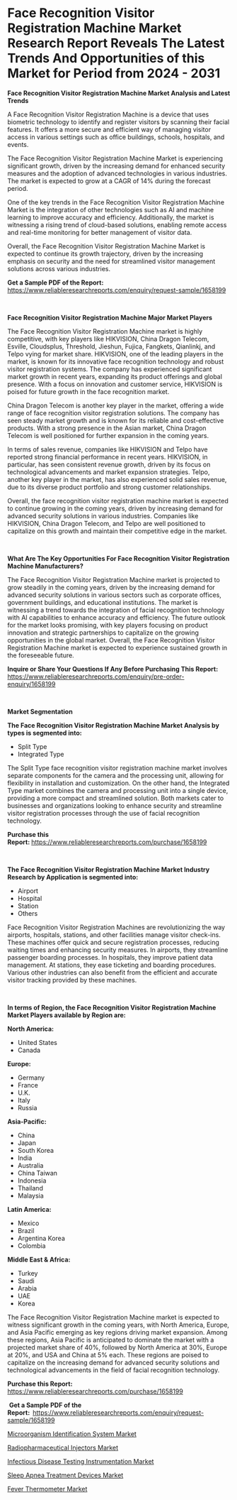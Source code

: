 <p><h1>Face Recognition Visitor Registration Machine Market Research Report Reveals The Latest Trends And Opportunities of this Market for Period from 2024 - 2031</h1></p><p><strong>Face Recognition Visitor Registration Machine Market Analysis and Latest Trends</strong></p>
<p><p>A Face Recognition Visitor Registration Machine is a device that uses biometric technology to identify and register visitors by scanning their facial features. It offers a more secure and efficient way of managing visitor access in various settings such as office buildings, schools, hospitals, and events.</p><p>The Face Recognition Visitor Registration Machine Market is experiencing significant growth, driven by the increasing demand for enhanced security measures and the adoption of advanced technologies in various industries. The market is expected to grow at a CAGR of 14% during the forecast period.</p><p>One of the key trends in the Face Recognition Visitor Registration Machine Market is the integration of other technologies such as AI and machine learning to improve accuracy and efficiency. Additionally, the market is witnessing a rising trend of cloud-based solutions, enabling remote access and real-time monitoring for better management of visitor data.</p><p>Overall, the Face Recognition Visitor Registration Machine Market is expected to continue its growth trajectory, driven by the increasing emphasis on security and the need for streamlined visitor management solutions across various industries.</p></p>
<p><strong>Get a Sample PDF of the Report:&nbsp;</strong> <a href="https://www.reliableresearchreports.com/enquiry/request-sample/1658199">https://www.reliableresearchreports.com/enquiry/request-sample/1658199</a></p>
<p>&nbsp;</p>
<p><strong>Face Recognition Visitor Registration Machine Major Market Players</strong></p>
<p><p>The Face Recognition Visitor Registration Machine market is highly competitive, with key players like HIKVISION, China Dragon Telecom, Esville, Cloudsplus, Threshold, Jieshun, Fujica, Fangkets, Qianlinkj, and Telpo vying for market share. HIKVISION, one of the leading players in the market, is known for its innovative face recognition technology and robust visitor registration systems. The company has experienced significant market growth in recent years, expanding its product offerings and global presence. With a focus on innovation and customer service, HIKVISION is poised for future growth in the face recognition market.</p><p>China Dragon Telecom is another key player in the market, offering a wide range of face recognition visitor registration solutions. The company has seen steady market growth and is known for its reliable and cost-effective products. With a strong presence in the Asian market, China Dragon Telecom is well positioned for further expansion in the coming years.</p><p>In terms of sales revenue, companies like HIKVISION and Telpo have reported strong financial performance in recent years. HIKVISION, in particular, has seen consistent revenue growth, driven by its focus on technological advancements and market expansion strategies. Telpo, another key player in the market, has also experienced solid sales revenue, due to its diverse product portfolio and strong customer relationships.</p><p>Overall, the face recognition visitor registration machine market is expected to continue growing in the coming years, driven by increasing demand for advanced security solutions in various industries. Companies like HIKVISION, China Dragon Telecom, and Telpo are well positioned to capitalize on this growth and maintain their competitive edge in the market.</p></p>
<p>&nbsp;</p>
<p><strong>What Are The Key Opportunities For Face Recognition Visitor Registration Machine Manufacturers?</strong></p>
<p><p>The Face Recognition Visitor Registration Machine market is projected to grow steadily in the coming years, driven by the increasing demand for advanced security solutions in various sectors such as corporate offices, government buildings, and educational institutions. The market is witnessing a trend towards the integration of facial recognition technology with AI capabilities to enhance accuracy and efficiency. The future outlook for the market looks promising, with key players focusing on product innovation and strategic partnerships to capitalize on the growing opportunities in the global market. Overall, the Face Recognition Visitor Registration Machine market is expected to experience sustained growth in the foreseeable future.</p></p>
<p><strong>Inquire or Share Your Questions If Any Before Purchasing This Report:</strong> <a href="https://www.reliableresearchreports.com/enquiry/pre-order-enquiry/1658199">https://www.reliableresearchreports.com/enquiry/pre-order-enquiry/1658199</a></p>
<p>&nbsp;</p>
<p><strong>Market Segmentation</strong></p>
<p><strong>The Face Recognition Visitor Registration Machine Market Analysis by types is segmented into:</strong></p>
<p><ul><li>Split Type</li><li>Integrated Type</li></ul></p>
<p><p>The Split Type face recognition visitor registration machine market involves separate components for the camera and the processing unit, allowing for flexibility in installation and customization. On the other hand, the Integrated Type market combines the camera and processing unit into a single device, providing a more compact and streamlined solution. Both markets cater to businesses and organizations looking to enhance security and streamline visitor registration processes through the use of facial recognition technology.</p></p>
<p><strong>Purchase this Report:&nbsp;</strong><a href="https://www.reliableresearchreports.com/purchase/1658199">https://www.reliableresearchreports.com/purchase/1658199</a></p>
<p>&nbsp;</p>
<p><strong>The Face Recognition Visitor Registration Machine Market Industry Research by Application is segmented into:</strong></p>
<p><ul><li>Airport</li><li>Hospital</li><li>Station</li><li>Others</li></ul></p>
<p><p>Face Recognition Visitor Registration Machines are revolutionizing the way airports, hospitals, stations, and other facilities manage visitor check-ins. These machines offer quick and secure registration processes, reducing waiting times and enhancing security measures. In airports, they streamline passenger boarding processes. In hospitals, they improve patient data management. At stations, they ease ticketing and boarding procedures. Various other industries can also benefit from the efficient and accurate visitor tracking provided by these machines.</p></p>
<p>&nbsp;</p>
<p><strong>In terms of Region, the Face Recognition Visitor Registration Machine Market Players available by Region are:</strong></p>
<p>
    <p> <strong> North America: </strong>
        <ul>
            <li>United States</li>
            <li>Canada</li>
        </ul>
        </p> 
    <p> <strong> Europe: </strong>
        <ul>
            <li>Germany</li>
            <li>France</li>
            <li>U.K.</li>
            <li>Italy</li>
            <li>Russia</li>
        </ul>
        </p> 
    <p> <strong> Asia-Pacific: </strong>
        <ul>
            <li>China</li>
            <li>Japan</li>
            <li>South Korea</li>
            <li>India</li>
            <li>Australia</li>
            <li>China Taiwan</li>
            <li>Indonesia</li>
            <li>Thailand</li>
            <li>Malaysia</li>
        </ul>
        </p> 
    <p> <strong> Latin America: </strong>
        <ul>
            <li>Mexico</li>
            <li>Brazil</li>
            <li>Argentina Korea</li>
            <li>Colombia</li>
        </ul>
        </p> 
    <p> <strong> Middle East & Africa: </strong>
        <ul>
            <li>Turkey</li>
            <li>Saudi</li>
            <li>Arabia</li>
            <li>UAE</li>
            <li>Korea</li>
        </ul>
    </p>
    </p>
<p><p>The Face Recognition Visitor Registration Machine market is expected to witness significant growth in the coming years, with North America, Europe, and Asia Pacific emerging as key regions driving market expansion. Among these regions, Asia Pacific is anticipated to dominate the market with a projected market share of 40%, followed by North America at 30%, Europe at 20%, and USA and China at 5% each. These regions are poised to capitalize on the increasing demand for advanced security solutions and technological advancements in the field of facial recognition technology.</p></p>
<p><strong>Purchase this Report: </strong><a href="https://www.reliableresearchreports.com/purchase/1658199">https://www.reliableresearchreports.com/purchase/1658199</a></p>
<p>&nbsp;<strong>Get a Sample PDF of the Report:&nbsp;&nbsp;</strong><a href="https://www.reliableresearchreports.com/enquiry/request-sample/1658199">https://www.reliableresearchreports.com/enquiry/request-sample/1658199</a></p>
<p><strong></strong></p>
<p><p><a href="https://medium.com/@anibalstamm1912/microorganism-identification-system-market-size-and-market-trends-complete-industry-overview-2024-22506b5eeb11">Microorganism Identification System Market</a></p><p><a href="https://medium.com/@frankpeters35/radiopharmaceutical-injectors-market-the-key-to-successful-business-strategy-forecast-till-2031-f5042f94f299">Radiopharmaceutical Injectors Market</a></p><p><a href="https://medium.com/@anibalstamm1912/infectious-disease-testing-instrumentation-market-report-reveals-the-latest-trends-and-growth-7ec824bd0d51">Infectious Disease Testing Instrumentation Market</a></p><p><a href="https://medium.com/@terrellconn/sleep-apnea-treatment-devices-market-size-and-market-trends-complete-industry-overview-2024-to-b4892c8b1195">Sleep Apnea Treatment Devices Market</a></p><p><a href="https://medium.com/@terrellconn/fever-thermometer-market-furnishes-information-on-market-share-market-trends-and-market-growth-fc7340af2ab9">Fever Thermometer Market</a></p></p>